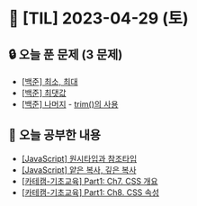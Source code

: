 # 📆 [TIL] 2023-04-29 (토)

## 🔒 오늘 푼 문제 (3 문제)

- [[백준] 최소, 최대](https://www.acmicpc.net/problem/10818)
- [[백준] 최댓값](https://www.acmicpc.net/problem/2562)
- [[백준] 나머지](https://www.acmicpc.net/problem/3052) - [trim()의 사용](https://monsta-zo.github.io/javascript/js-%EC%9E%85%EC%B6%9C%EB%A0%A5/)

## 📝 오늘 공부한 내용

- [[JavaScript] 원시타입과 참조타입](https://monsta-zo.github.io/javascript/JS-%EB%8D%B0%EC%9D%B4%ED%84%B0%ED%83%80%EC%9E%85/)
- [[JavaScript] 얕은 복사, 깊은 복사](https://monsta-zo.github.io/javascript/JS-%EB%B3%B5%EC%82%AC/)
- [[카테캠-기초교육] Part1: Ch7. CSS 개요](https://monsta-zo.github.io/kakaotechcam/KTC-1-7/)
- [[카테캠-기초교육] Part1: Ch8. CSS 속성](https://monsta-zo.github.io/kakaotechcam/KTC-1-8/)
